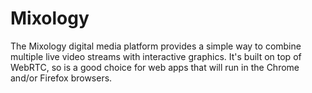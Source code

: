 Mixology
========

The Mixology digital media platform provides a simple way to combine multiple live video streams with interactive graphics.  It's built on top of WebRTC, so is a good choice for web apps that will run in the Chrome and/or Firefox browsers.
